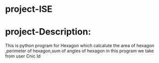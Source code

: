 # project-ISE
# project-Description:
This is python  program for Hexagon which calcalute the area of hexagon ,perimeter of hexagon,sum of angles of hexagon in this program we take from user Cnic Id
